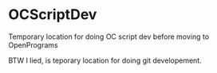 OCScriptDev
===========

Temporary location for doing OC script dev before moving to OpenPrograms

BTW I lied, is teporary location for doing git developement.
